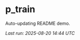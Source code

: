 # p_train

Auto-updating README demo.

<!--START_SECTION:status-->
_Last run: 2025-08-20 14:44 UTC_
<!--END_SECTION:status-->


















